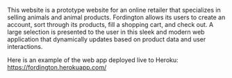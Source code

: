 This website is a prototype website for an online retailer that specializes in selling animals and 
animal products. Fordington allows its users to create an account, sort through its products, fill a 
shopping cart, and check out. A large selection is presented to the user in this sleek and modern
web application that dynamically updates based on product data and user interactions.

Here is an example of the web app deployed live to Heroku:
https://fordington.herokuapp.com/
